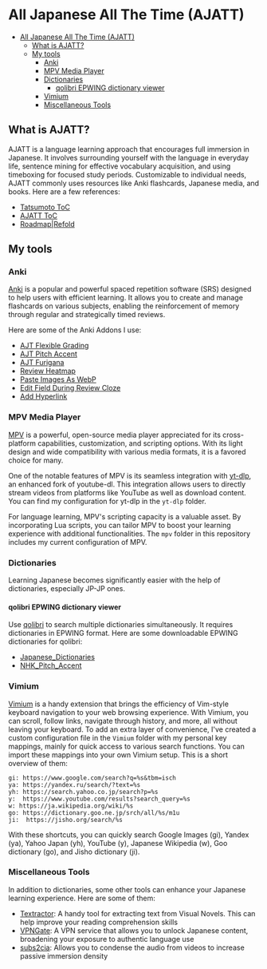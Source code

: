 # All Japanese All The Time (AJATT)

* [All Japanese All The Time (AJATT)](#all-japanese-all-the-time-ajatt)
   * [What is AJATT?](#what-is-ajatt)
   * [My tools](#my-tools)
      * [Anki](#anki)
      * [MPV Media Player](#mpv-media-player)
      * [Dictionaries](#dictionaries)
         * [qolibri EPWING dictionary viewer](#qolibri-epwing-dictionary-viewer)
      * [Vimium](#vimium)
      * [Miscellaneous Tools](#miscellaneous-tools)
      
## What is AJATT?
AJATT is a language learning approach that encourages full immersion in Japanese. It involves surrounding yourself with the language in everyday life, sentence mining for effective vocabulary acquisition, and using timeboxing for focused study periods. Customizable to individual needs, AJATT commonly uses resources like Anki flashcards, Japanese media, and books. Here are a few references:
- [Tatsumoto ToC](https://tatsumoto.neocities.org/blog/table-of-contents.html)
- [AJATT ToC](http://www.alljapaneseallthetime.com/blog/all-japanese-all-the-time-ajatt-how-to-learn-japanese-on-your-own-having-fun-and-to-fluency/)
- [Roadmap|Refold](https://refold.la/roadmap)

## My tools
### Anki 
[Anki](https://apps.ankiweb.net/) is a popular and powerful spaced repetition software (SRS) designed to help users with efficient learning. It allows you to create and manage flashcards on various subjects, enabling the reinforcement of memory through regular and strategically timed reviews.

Here are some of the Anki Addons I use: 
- [AJT Flexible Grading](https://ankiweb.net/shared/info/1715096333)
- [AJT Pitch Accent](https://ankiweb.net/shared/info/1225470483)
- [AJT Furigana](https://ankiweb.net/shared/info/1344485230)
- [Review Heatmap](https://ankiweb.net/shared/info/1771074083)
- [Paste Images As WebP](https://ankiweb.net/shared/info/1151815987)
- [Edit Field During Review Cloze](https://ankiweb.net/shared/info/385888438)
- [Add Hyperlink](https://ankiweb.net/shared/info/318752047)

### MPV Media Player

[MPV](https://mpv.io/) is a powerful, open-source media player appreciated for its cross-platform capabilities, customization, and scripting options. With its light design and wide compatibility with various media formats, it is a favored choice for many.

One of the notable features of MPV is its seamless integration with [yt-dlp](https://github.com/yt-dlp/yt-dlp), an enhanced fork of youtube-dl. This integration allows users to directly stream videos from platforms like YouTube as well as download content. You can find my configuration for yt-dlp in the `yt-dlp` folder.

For language learning, MPV's scripting capacity is a valuable asset. By incorporating Lua scripts, you can tailor MPV to boost your learning experience with additional functionalities. The `mpv` folder in this repository includes my current configuration of MPV.

### Dictionaries
Learning Japanese becomes significantly easier with the help of dictionaries, especially JP-JP ones.

#### qolibri EPWING dictionary viewer
Use [qolibri](https://github.com/ludios/qolibri) to search multiple dictionaries simultaneously. It requires dictionaries in EPWING format.
Here are some downloadable EPWING dictionaries for qolibri:
- [Japanese_Dictionaries](https://www.mediafire.com/folder/ldyklp3362pgg/Japanese_Dictionaries)
- [NHK_Pitch_Accent](https://www.mediafire.com/file/sxmpse8n92c9oxg/NHKACT.zip)

### Vimium
[Vimium](https://vimium.github.io/) is a handy extension that brings the efficiency of Vim-style keyboard navigation to your web browsing experience. With Vimium, you can scroll, follow links, navigate through history, and more, all without leaving your keyboard.
To add an extra layer of convenience, I've created a custom configuration file in the `Vimium` folder with my personal key mappings, mainly for quick access to various search functions. You can import these mappings into your own Vimium setup. This is a short overview of them:

```
gi: https://www.google.com/search?q=%s&tbm=isch
ya: https://yandex.ru/search/?text=%s
yh: https://search.yahoo.co.jp/search?p=%s
y:  https://www.youtube.com/results?search_query=%s
w: https://ja.wikipedia.org/wiki/%s
go: https://dictionary.goo.ne.jp/srch/all/%s/m1u
ji:  https://jisho.org/search/%s
```

With these shortcuts, you can quickly search Google Images (gi), Yandex (ya), Yahoo Japan (yh), YouTube (y), Japanese Wikipedia (w), Goo dictionary (go), and Jisho dictionary (ji).

### Miscellaneous Tools
In addition to dictionaries, some other tools can enhance your Japanese learning experience. Here are some of them:
- [Textractor](https://github.com/Artikash/Textractor): A handy tool for extracting text from Visual Novels. This can help improve your reading comprehension skills
- [VPNGate](https://www.vpngate.net/en/download.aspx): A VPN service that allows you to unlock Japanese content, broadening your exposure to authentic language use
- [subs2cia](https://github.com/dxing97/subs2cia): Allows you to condense the audio from videos to increase passive immersion density
